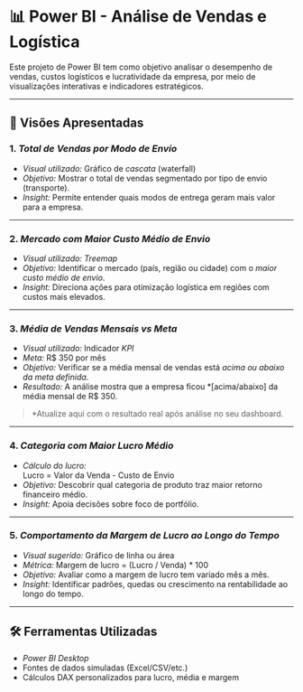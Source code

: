 # 📊 Power BI - Análise de Vendas e Logística

Este projeto de Power BI tem como objetivo analisar o desempenho de vendas, custos logísticos e lucratividade da empresa, por meio de visualizações interativas e indicadores estratégicos.

---

## 🔎 Visões Apresentadas

### 1. *Total de Vendas por Modo de Envío*
- *Visual utilizado:* Gráfico de *cascata* (waterfall)
- *Objetivo:* Mostrar o total de vendas segmentado por tipo de envio (transporte).
- *Insight:* Permite entender quais modos de entrega geram mais valor para a empresa.

---

### 2. *Mercado com Maior Custo Médio de Envio*
- *Visual utilizado:* *Treemap*
- *Objetivo:* Identificar o mercado (país, região ou cidade) com o *maior custo médio de envio*.
- *Insight:* Direciona ações para otimização logística em regiões com custos mais elevados.

---

### 3. *Média de Vendas Mensais vs Meta*
- *Visual utilizado:* Indicador *KPI*
- *Meta:* R$ 350 por mês
- *Objetivo:* Verificar se a média mensal de vendas está *acima ou abaixo da meta definida*.
- *Resultado:* A análise mostra que a empresa ficou *[acima/abaixo] da média mensal de R$ 350.
  
> *Atualize aqui com o resultado real após análise no seu dashboard.

---

### 4. *Categoria com Maior Lucro Médio*
- *Cálculo do lucro:*  
  Lucro = Valor da Venda - Custo de Envio
- *Objetivo:* Descobrir qual categoria de produto traz maior retorno financeiro médio.
- *Insight:* Apoia decisões sobre foco de portfólio.

---

### 5. *Comportamento da Margem de Lucro ao Longo do Tempo*
- *Visual sugerido:* Gráfico de linha ou área
- *Métrica:* Margem de lucro = (Lucro / Venda) * 100
- *Objetivo:* Avaliar como a margem de lucro tem variado mês a mês.
- *Insight:* Identificar padrões, quedas ou crescimento na rentabilidade ao longo do tempo.

---

## 🛠️ Ferramentas Utilizadas

- *Power BI Desktop*
- Fontes de dados simuladas (Excel/CSV/etc.)
- Cálculos DAX personalizados para lucro, média e margem


